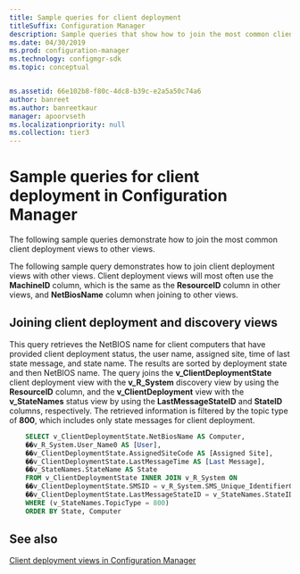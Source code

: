```yaml
---
title: Sample queries for client deployment
titleSuffix: Configuration Manager
description: Sample queries that show how to join the most common client deployment views to other views.
ms.date: 04/30/2019
ms.prod: configuration-manager
ms.technology: configmgr-sdk
ms.topic: conceptual


ms.assetid: 66e102b8-f80c-4dc8-b39c-e2a5a50c74a6
author: banreet
ms.author: banreetkaur
manager: apoorvseth
ms.localizationpriority: null
ms.collection: tier3
---
```


# Sample queries for client deployment in Configuration Manager

The following sample queries demonstrate how to join the most common client deployment views to other views.

The following sample query demonstrates how to join client deployment views with other views. Client deployment views will most often use the **MachineID** column, which is the same as the **ResourceID** column in other views, and **NetBiosName** column when joining to other views.

## Joining client deployment and discovery views

This query retrieves the NetBIOS name for client computers that have provided client deployment status, the user name, assigned site, time of last state message, and state name. The results are sorted by deployment state and then NetBIOS name. The query joins the **v_ClientDeploymentState** client deployment view with the **v_R_System** discovery view by using the **ResourceID** column, and the **v_ClientDeployment** view with the **v_StateNames** status view by using the **LastMessageStateID** and **StateID** columns, respectively. The retrieved information is filtered by the topic type of **800**, which includes only state messages for client deployment.

```sql
    SELECT v_ClientDeploymentState.NetBiosName AS Computer, 
    ��v_R_System.User_Name0 AS [User], 
    ��v_ClientDeploymentState.AssignedSiteCode AS [Assigned Site], 
    ��v_ClientDeploymentState.LastMessageTime AS [Last Message], 
    ��v_StateNames.StateName AS State 
    FROM v_ClientDeploymentState INNER JOIN v_R_System ON 
    ��v_ClientDeploymentState.SMSID = v_R_System.SMS_Unique_Identifier0 INNER JOIN v_StateNames ON 
    ��v_ClientDeploymentState.LastMessageStateID = v_StateNames.StateID 
    WHERE (v_StateNames.TopicType = 800) 
    ORDER BY State, Computer 
```

## See also

[Client deployment views in Configuration Manager](client-deployment-views-configuration-manager.md)
